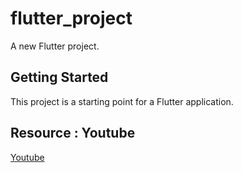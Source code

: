# flutter_project

A new Flutter project.

## Getting Started

This project is a starting point for a Flutter application.

## Resource : Youtube

[Youtube](https://www.youtube.com/watch?v=Pp3zoNDGZUI)